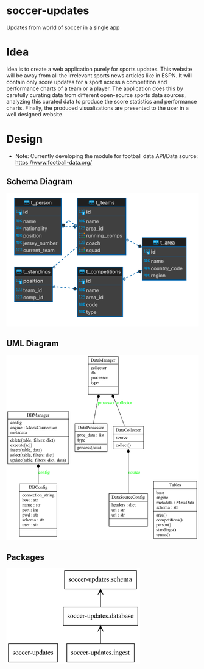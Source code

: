 # soccer-updates
Updates from world of soccer in a single app

# Idea
Idea is to create a web application purely for sports updates. This website will be away from all the irrelevant sports news articles like in ESPN. It will contain only score updates for a sport across a competition and performance charts of a team or a player. The application does this by carefully curating data from different open-source sports data sources, analyzing this curated data to produce the score statistics and performance charts. Finally, the produced visualizations are presented to the user in a well designed website.

# Design
* Note: Currently developing the module for football data 
        API/Data source: https://www.football-data.org/

## Schema Diagram

![ER Diagram](./images/football-schema.png)

## UML Diagram
![UML Diagram](./images/classes.png)

## Packages
![Packages](./images/packages.png)